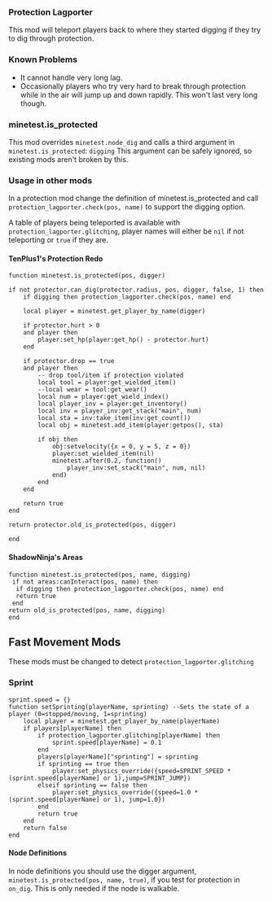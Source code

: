 ### Protection Lagporter
This mod will teleport players back to where they started digging if they try to dig through protection.

### Known Problems

* It cannot handle very long lag.
* Occasionally players who try very hard to break through protection while in the air will jump up and down rapidly. This won't last very long though.

### minetest.is_protected

This mod overrides `minetest.node_dig` and calls a third argument in `minetest.is_protected`: `digging`
This argument can be safely ignored, so existing mods aren't broken by this.

### Usage in other mods

In a protection mod change the definition of minetest.is_protected and call `protection_lagporter.check(pos, name)` to support the digging option.

A table of players being teleported is available with `protection_lagporter.glitching`, player names will either be `nil` if not teleporting or `true` if they are.
#### TenPlus1's Protection Redo
    function minetest.is_protected(pos, digger)

	if not protector.can_dig(protector.radius, pos, digger, false, 1) then
		if digging then protection_lagporter.check(pos, name) end

		local player = minetest.get_player_by_name(digger)

		if protector.hurt > 0
		and player then
			player:set_hp(player:get_hp() - protector.hurt)
		end

		if protector.drop == true
		and player then
			-- drop tool/item if protection violated
			local tool = player:get_wielded_item()
			--local wear = tool:get_wear()
			local num = player:get_wield_index()
			local player_inv = player:get_inventory()
			local inv = player_inv:get_stack("main", num)
			local sta = inv:take_item(inv:get_count())
			local obj = minetest.add_item(player:getpos(), sta)

			if obj then
				obj:setvelocity({x = 0, y = 5, z = 0})
				player:set_wielded_item(nil)
				minetest.after(0.2, function()
					player_inv:set_stack("main", num, nil)
				end)
			end
		end

		return true
	end

	return protector.old_is_protected(pos, digger)

	end
#### ShadowNinja's Areas
    function minetest.is_protected(pos, name, digging)
     if not areas:canInteract(pos, name) then
      if digging then protection_lagporter.check(pos, name) end
      return true
     end
    return old_is_protected(pos, name, digging)
    end
    
## Fast Movement Mods
These mods must be changed to detect `protection_lagporter.glitching`

### Sprint
```
sprint.speed = {}
function setSprinting(playerName, sprinting) --Sets the state of a player (0=stopped/moving, 1=sprinting)
	local player = minetest.get_player_by_name(playerName)
	if players[playerName] then
        if protection_lagporter.glitching[playerName] then
            sprint.speed[playerName] = 0.1
        end
		players[playerName]["sprinting"] = sprinting
		if sprinting == true then
			player:set_physics_override({speed=SPRINT_SPEED * (sprint.speed[playerName] or 1),jump=SPRINT_JUMP})
		elseif sprinting == false then
			player:set_physics_override({speed=1.0 * (sprint.speed[playerName] or 1), jump=1.0})
		end
		return true
	end
	return false
end
```

    
#### Node Definitions
In node definitions you should use the digger argument, `minetest.is_protected(pos, name, true)`, if you test for protection in `on_dig`. This is only needed if the node is walkable.
